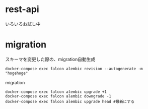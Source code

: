# rest-api
いろいろお試し中

# migration
スキーマを変更した際の、migration自動生成
```
docker-compose exec falcon alembic revision --autogenerate -m "hogehoge"
```
migration
```
docker-compose exec falcon alembic upgrade +1
docker-compose exec falcon alembic downgrade -1
docker-compose exec falcon alembic upgrade head #最新にする
```
